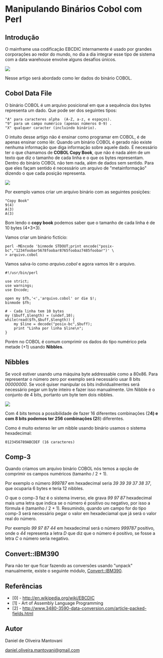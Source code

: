 # Manipulando Binários Cobol com Perl

## Introdução

O mainframe usa codificação EBCDIC internamente é usado por grandes corporações ao redor do mundo, no dia a dia integrar esse tipo de sistema com a data warehouse envolve alguns desafios únicos.

![](/static/images/equinocio/2013/cobol/imagem1.png)

Nesse artigo será abordado como ler dados do binário COBOL.

## Cobol Data File

O binário COBOL é um arquivo posicional em que a sequência dos bytes representa um dado. Que pode ser dos seguintes tipos:

    "A" para caracteres alpha  (A-Z, a-z, e espaços).
	"9" para um campo numérico (apenas números 0-9) .
	"X" qualquer caracter (incluindo binário).

O intuito desse artigo não é ensinar como programar em COBOL, é de apenas ensinar como lêr. Quando um binário COBOL é gerado não existe nenhuma informação que diga informação sobre
aquele dado. É necessário ter o que chamamos de **COBOL Copy Book**, que não é nada além de um texto que diz o tamanho de cada linha e o que os bytes representam.
Dentro do binário COBOL não tem nada, além de dados sem sentido. Para que eles façam sentido é necessário um arquivo de "metainformação" dizendo o que cada posição representa.

![](/static/images/equinocio/2013/cobol/imagem2.png)

Por exemplo vamos criar um arquivo binário com as seguintes posições:

	"Copy Book"
	9(4)
	A(3)
	A(3)

Bom lendo o **copy book** podemos saber que o tamanho de cada linha é de 10 bytes (4+3+3).

Vamos criar um binário fictício:

	perl -MEncode 'binmode STDOUT;print encode("posix-bc","1234foobar5678foobar8765foobaz7485foobar")' \
	> arquivo.cobol

Vamos salva-lo como *arquivo.cobol* e agora vamos lêr o arquivo.

	#!/usr/bin/perl

	use strict;
	use warnings;
	use Encode;

	open my $fh,'<','arquivo.cobol' or die $!;
	binmode $fh;

	# - Cada linha tem 10 bytes
	my ($buff,$length) = (undef,10);
	while(read($fh,$buff,$length)) {
		my $line = decode("posix-bc",$buff);
		print "Linha por linha $line\n";
	}

Porém no COBOL é comum comprimir os dados do tipo numérico pela metade (+1) usando **Nibbles**.

## Nibbles

Se você estiver usando uma máquina byte addressable como a 80x86. Para representar o número zero por exemplo será necessário usar 8 bits *00000000*. Se você quiser manipular os bits individualmentes será necessário pegar um byte inteiro e fazer isso manualmente. Um Nibble é o conjunto de 4 bits, portanto um byte tem dois nibbles.

![](/static/images/equinocio/2013/cobol/imagem3.png)

Com 4 bits temos a possibilidade de fazer 16 diferentes combinações (2**4) e com 8 bits podemos ter 256 combinações (2**8) diferentes.

Como é muito extenso ler um nibble usando binário usamos o sistema hexadecimal:

	0123456789ABCDEF (16 caracteres)

## Comp-3

Quando criamos um arquivo binário COBOL nós temos a opção de comprimir os campos numéricos (tamanho / 2 + 1).

Por exemplo o número *999787* em hexadecimal seria *39 39 39 37 38 37*, que ocuparia 6 bytes e teria 12 nibbles.

O que o comp-3 faz é o sistema inverso, ele grava *99 97 87* hexadecimal mais uma letra que indica se o número é positivo ou negativo, por isso a fórmula é (tamanho / 2 + 1).
Resumindo, quando um campo for do tipo comp-3 será necessário pegar o valor em hexadeciamal que já será o valor real do número.

Por exemplo *99 97 87 44* em hexadecimal será o número *999787* positivo, onde o *44* representa a letra *D* que diz que o número é positivo, se fosse a letra *C* o número seria negativo.

## Convert::IBM390

Para não ter que ficar fazendo as conversões usando "unpack" manualmente, existe o seguinte módulo, [Convert::IBM390](https://metacpan.org/module/GROMMEL/Convert-IBM390-0.27/lib/Convert/IBM390.pm).

## Referências

 - [0] - <http://en.wikipedia.org/wiki/EBCDIC>
 - [1] - Art of Assembly Language Programming
 - [2] - <http://www.3480-3590-data-conversion.com/article-packed-fields.html>

## Autor

Daniel de Oliveira Mantovani


<daniel.oliveira.mantovani@gmail.com>